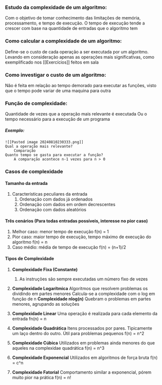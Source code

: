 ### Estudo da complexidade de um algoritmo:
Com o objetivo de tomar conhecimento das limitações de memória, processamento, e tempo de execução. O tempo de execução tende a crescer com base na quantidade de entradas que o algoritmo tem
### Como calcular a complexidade de um algoritmo:
Define-se o custo de cada operação a ser executada por um algoritmo. 
	Levando em consideração apenas as operações mais significativas, como exemplificado nos [[Exercícios]] feitos em sala
### Como investigar o custo de um algoritmo:
Não é feita em relação ao tempo demorado para executar as funções, visto que o tempo pode variar de uma maquina para outra
### Função de complexidade:
Quantidade de vezes que a operação mais relevante é executada
	Ou o tempo necessário para a execução de um programa
##### Exemplo:
	![[Pasted image 20240810230333.png]]
	Qual a operação mais relevante?
		Comparação
	Quanto tempo se gasta para executar a função?
		A comparação acontece n-1 vezes para n > 0

### Casos de complexidade
#### Tamanho da entrada
1. Características peculiares da entrada
	1. Ordenação com dados já ordenados
	2.  Ordenação com dados em ordem decrescentes
	3. Ordenação com dados aleatórios
#### Três cenários (Para todas entradas possíveis, interesse no pior caso)
1. Melhor caso: menor tempo de execução
	f(n) = 1
2. Pior caso: maior tempo de execução, tempo máximo de execução do algoritmo
	f(n) = n
3. Caso médio: média de tempo de execução
	f(n) = (n+1)/2	
#### Tipos de Complexidade
1. **Complexidade Fixa (Constante)**
	1. As instruções são sempre executadas um número fixo de vezes
	
2. **Complexidade Logarítmica**
	Algoritmos que resolvem problemas os dividindo em partes menores
	Calcula-se a complexidade com o log em função de n
	**Complexidade nlog(n)**
		Quebram o problemas em partes menores, agrupando as soluções
		
3. **Complexidade Linear**
	Uma operação é realizada para cada elemento da entrada
		fn(n) = n
	
4. **Complexidade Quadrática**
	Itens processados por pares. 
	Tipicamente um laço dentro do outro. 
	Útil para problemas pequenos
		f(n) = n^2
	
5. **Complexidade Cúbica**
	Utilizados em problemas ainda menores do que aqueles na complexidae quadrática
		f(n) = n^3
	
6. **Complexidade Exponencial**
	Utilizados em algoritmos de força bruta
		f(n) = c^n
	
7. **Complexidade Fatorial**
	Comportamento similar a exponencial, pórem muito pior na prática
		f(n) = n!